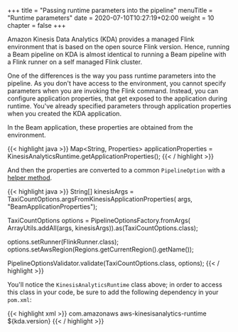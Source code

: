 +++
title = "Passing runtime parameters into the pipeline"
menuTitle = "Runtime parameters"
date = 2020-07-10T10:27:19+02:00
weight = 10
chapter = false
+++

Amazon Kinesis Data Analytics (KDA) provides a managed Flink environment that is based on the open source Flink version. Hence, running a Beam pipeline on KDA is almost identical to running a Beam pipeline with a Flink runner on a self managed Flink cluster.

One of the differences is the way you pass runtime parameters into the pipeline. As you don't have access to the environment, you cannot specify parameters when you are invoking the Flink command. Instead, you can configure application properties, that get exposed to the application during runtime. You've already specified parameters through application properties when you created the KDA application.

In the Beam application, these properties are obtained from the environment.

{{< highlight java >}}
Map<String, Properties> applicationProperties = KinesisAnalyticsRuntime.getApplicationProperties();
{{< / highlight >}}

And then the properties are converted to a common `PipelineOption` with a [helper method](https://github.com/aws-samples/amazon-kinesis-analytics-beam-taxi-consumer/blob/release-0.2.0/src/main/java/com/amazonaws/samples/beam/taxi/count/TaxiCountOptions.java#L60).

{{< highlight java >}}
String[] kinesisArgs = TaxiCountOptions.argsFromKinesisApplicationProperties(
    args, "BeamApplicationProperties");

TaxiCountOptions options = PipelineOptionsFactory.fromArgs(
    ArrayUtils.addAll(args, kinesisArgs)).as(TaxiCountOptions.class);

options.setRunner(FlinkRunner.class);
options.setAwsRegion(Regions.getCurrentRegion().getName());

PipelineOptionsValidator.validate(TaxiCountOptions.class, options);
{{< / highlight >}}


You'll notice the `KinesisAnalyticsRuntime` class above; in order to access this class in your code, be sure to add the following dependency in your `pom.xml`:

{{< highlight xml >}}
<dependency>
    <groupId>com.amazonaws</groupId>
    <artifactId>aws-kinesisanalytics-runtime</artifactId>
    <version>${kda.version}</version>
</dependency>
{{< / highlight >}}
